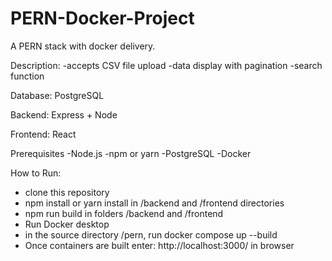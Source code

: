 # PERN-Docker-Project

A PERN stack with docker delivery.

Description:
-accepts CSV file upload
-data display with pagination
-search function

Database:
PostgreSQL

Backend:
Express + Node

Frontend:
React

Prerequisites
-Node.js
-npm or yarn
-PostgreSQL
-Docker

How to Run:
- clone this repository
- npm install or yarn install in /backend and /frontend directories
- npm run build in folders /backend and /frontend
- Run Docker desktop
- in the source directory /pern, run docker compose up --build 
- Once containers are built enter: http://localhost:3000/ in browser

